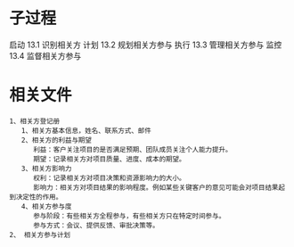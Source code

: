 # 子过程
启动
   13.1 识别相关方
计划
   13.2 规划相关方参与
执行
   13.3 管理相关方参与
监控
   13.4 监督相关方参与
# 相关文件
```
1、相关方登记册
   1、相关方基本信息，姓名、联系方式、邮件
   2、相关方的利益与期望
      利益：客户关注项目的是否满足预期、团队成员关注个人能力提升。
      期望：记录相关方对项目质量、进度、成本的期望。
   3、相关方影响力
      权利：记录相关方对项目决策和资源影响力的大小。
      影响力：相关方对项目结果的影响程度。例如某些关键客户的意见可能会对项目结果起到决定性的作用。
   4、相关方参与度
      参与阶段：有些相关方全程参与，有些相关方只在特定时间参与。
      参与方式：会议、提供反馈、审批决策等。
2、 相关方参与计划
   
```
